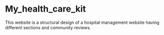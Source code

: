 # My_health_care_kit
This website is a structural design of a hospital management website having different sections and community reviews.

